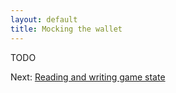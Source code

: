 ```yaml
---
layout: default
title: Mocking the wallet
---
```

TODO

Next: [Reading and writing game state](reading-and-writing-game-state)
